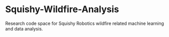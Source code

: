 # Squishy-Wildfire-Analysis
Research code space for Squishy Robotics wildfire related machine learning and data analysis.
